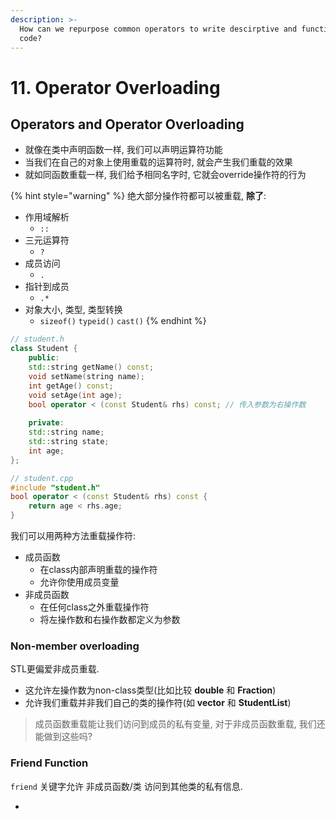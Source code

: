 ```yaml
---
description: >-
  How can we repurpose common operators to write descirptive and functional
  code?
---
```


# 11. Operator Overloading

## Operators and Operator Overloading

* 就像在类中声明函数一样, 我们可以声明运算符功能
* 当我们在自己的对象上使用重载的运算符时, 就会产生我们重载的效果
* 就如同函数重载一样, 我们给予相同名字时, 它就会override操作符的行为

{% hint style="warning" %}
绝大部分操作符都可以被重载, **除了**:

* 作用域解析
  * `::`
* 三元运算符
  * `?`
* 成员访问
  * `.`
* 指针到成员
  * `.*`
* 对象大小, 类型, 类型转换
  * `sizeof()` `typeid()` `cast()`&#x20;
{% endhint %}



```cpp
// student.h
class Student {
    public:
    std::string getName() const;
    void setName(string name);
    int getAge() const;
    void setAge(int age);
    bool operator < (const Student& rhs) const; // 传入参数为右操作数
    
    private:
    std::string name;
    std::string state;
    int age;
};
```

```cpp
// student.cpp
#include "student.h"
bool operator < (const Student& rhs) const {
    return age < rhs.age;
}
```



我们可以用两种方法重载操作符:

* 成员函数
  * 在class内部声明重载的操作符
  * 允许你使用成员变量
* 非成员函数
  * 在任何class之外重载操作符
  * 将左操作数和右操作数都定义为参数



### Non-member overloading

STL更偏爱非成员重载.

* 这允许左操作数为non-class类型(比如比较 **double** 和 **Fraction**)
* 允许我们重载并非我们自己的类的操作符(如 **vector** 和 **StudentList**)

> 成员函数重载能让我们访问到成员的私有变量, 对于非成员函数重载, 我们还能做到这些吗?



### Friend Function

`friend` 关键字允许 非成员函数/类 访问到其他类的私有信息.

*
